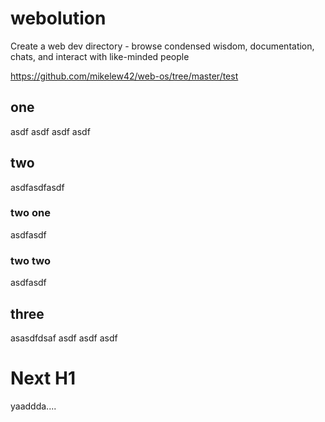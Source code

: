 # webolution

Create a web dev directory - browse condensed wisdom, documentation, chats, and interact with like-minded people

https://github.com/mikelew42/web-os/tree/master/test

## one

asdf asdf asdf asdf 

## two

asdfasdfasdf

### two one

asdfasdf

### two two

asdfasdf

## three

asasdfdsaf asdf asdf asdf

# Next H1

yaaddda....
